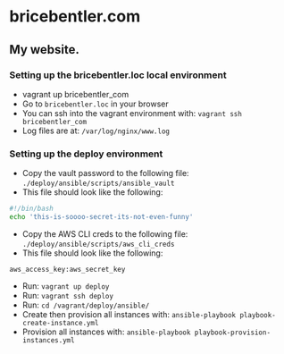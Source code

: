 # bricebentler.com

## My website.

### Setting up the bricebentler.loc local environment

* vagrant up bricebentler_com
* Go to `bricebentler.loc` in your browser
* You can ssh into the vagrant environment with: `vagrant ssh bricebentler_com`
* Log files are at: `/var/log/nginx/www.log`

### Setting up the deploy environment

* Copy the vault password to the following file: `./deploy/ansible/scripts/ansible_vault`
* This file should look like the following:
```bash
#!/bin/bash
echo 'this-is-soooo-secret-its-not-even-funny'
```
* Copy the AWS CLI creds to the following file: `./deploy/ansible/scripts/aws_cli_creds`
* This file should look like the following:
```
aws_access_key:aws_secret_key
```
* Run: `vagrant up deploy`
* Run: `vagrant ssh deploy`
* Run: `cd /vagrant/deploy/ansible/`
* Create then provision all instances with: `ansible-playbook playbook-create-instance.yml`
* Provision all instances with: `ansible-playbook playbook-provision-instances.yml`
